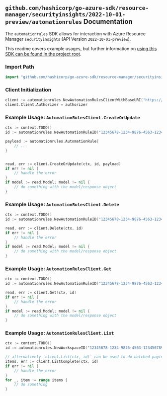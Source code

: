 
## `github.com/hashicorp/go-azure-sdk/resource-manager/securityinsights/2022-10-01-preview/automationrules` Documentation

The `automationrules` SDK allows for interaction with Azure Resource Manager `securityinsights` (API Version `2022-10-01-preview`).

This readme covers example usages, but further information on [using this SDK can be found in the project root](https://github.com/hashicorp/go-azure-sdk/tree/main/docs).

### Import Path

```go
import "github.com/hashicorp/go-azure-sdk/resource-manager/securityinsights/2022-10-01-preview/automationrules"
```


### Client Initialization

```go
client := automationrules.NewAutomationRulesClientWithBaseURI("https://management.azure.com")
client.Client.Authorizer = authorizer
```


### Example Usage: `AutomationRulesClient.CreateOrUpdate`

```go
ctx := context.TODO()
id := automationrules.NewAutomationRuleID("12345678-1234-9876-4563-123456789012", "example-resource-group", "workspaceName", "automationRuleId")

payload := automationrules.AutomationRule{
	// ...
}


read, err := client.CreateOrUpdate(ctx, id, payload)
if err != nil {
	// handle the error
}
if model := read.Model; model != nil {
	// do something with the model/response object
}
```


### Example Usage: `AutomationRulesClient.Delete`

```go
ctx := context.TODO()
id := automationrules.NewAutomationRuleID("12345678-1234-9876-4563-123456789012", "example-resource-group", "workspaceName", "automationRuleId")

read, err := client.Delete(ctx, id)
if err != nil {
	// handle the error
}
if model := read.Model; model != nil {
	// do something with the model/response object
}
```


### Example Usage: `AutomationRulesClient.Get`

```go
ctx := context.TODO()
id := automationrules.NewAutomationRuleID("12345678-1234-9876-4563-123456789012", "example-resource-group", "workspaceName", "automationRuleId")

read, err := client.Get(ctx, id)
if err != nil {
	// handle the error
}
if model := read.Model; model != nil {
	// do something with the model/response object
}
```


### Example Usage: `AutomationRulesClient.List`

```go
ctx := context.TODO()
id := automationrules.NewWorkspaceID("12345678-1234-9876-4563-123456789012", "example-resource-group", "workspaceName")

// alternatively `client.List(ctx, id)` can be used to do batched pagination
items, err := client.ListComplete(ctx, id)
if err != nil {
	// handle the error
}
for _, item := range items {
	// do something
}
```
